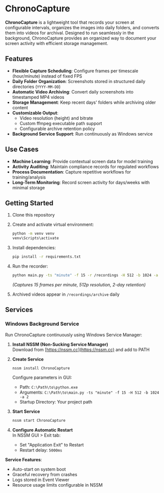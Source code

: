 # ChronoCapture

**ChronoCapture** is a lightweight tool that records your screen at configurable intervals, organizes the images into daily folders, and converts them into videos for archival. Designed to run seamlessly in the background, ChronoCapture provides an organized way to document your screen activity with efficient storage management.

## Features
- **Flexible Capture Scheduling**: Configure frames per timescale (hour/minute) instead of fixed FPS
- **Daily Folder Organization**: Screenshots stored in structured daily directories (`YYYY-MM-DD`)
- **Automatic Video Archiving**: Convert daily screenshots into timestamped MP4 videos
- **Storage Management**: Keep recent days' folders while archiving older content
- **Customizable Output**:
  - Video resolution (height) and bitrate
  - Custom ffmpeg executable path support
  - Configurable archive retention policy
- **Background Service Support**: Run continuously as Windows service

## Use Cases
- **Machine Learning**: Provide contextual screen data for model training
- **Activity Auditing**: Maintain compliance records for regulated workflows
- **Process Documentation**: Capture repetitive workflows for training/analysis
- **Long-Term Monitoring**: Record screen activity for days/weeks with minimal storage

## Getting Started

1. Clone this repository  
2. Create and activate virtual environment:  
   ```bash
   python -m venv venv
   venv\Scripts\activate
   ```
3. Install dependencies:  
   ```bash
   pip install -r requirements.txt
   ```
4. Run the recorder:  
   ```bash
   python main.py -ts "minute" -f 15 -r /recordings -H 512 -b 1024 -a 2
   ```  
   *(Captures 15 frames per minute, 512p resolution, 2-day retention)*

5. Archived videos appear in `/recordings/archive` daily

## Services

### Windows Background Service

Run ChronoCapture continuously using Windows Service Manager:

1. **Install NSSM (Non-Sucking Service Manager)**  
   Download from [https://nssm.cc](https://nssm.cc) and add to PATH

2. **Create Service**  
   ```cmd
   nssm install ChronoCapture
   ```
   Configure parameters in GUI:
   - Path: `C:\Path\to\python.exe`
   - Arguments: `C:\Path\to\main.py -ts "minute" -f 15 -H 512 -b 1024 -a 2`
   - Startup Directory: Your project path

3. **Start Service**  
   ```cmd
   nssm start ChronoCapture
   ```

4. **Configure Automatic Restart**  
   In NSSM GUI > Exit tab:  
   - Set "Application Exit" to Restart  
   - Restart delay: `5000ms`

**Service Features**:  
- Auto-start on system boot  
- Graceful recovery from crashes  
- Logs stored in Event Viewer  
- Resource usage limits configurable in NSSM 
